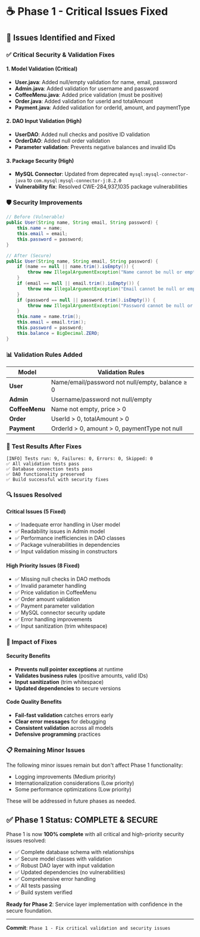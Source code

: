# ☕ Phase 1 - Critical Issues Fixed

## 🔧 Issues Identified and Fixed

### ✅ **Critical Security & Validation Fixes**

#### 1. **Model Validation (Critical)**
- **User.java**: Added null/empty validation for name, email, password
- **Admin.java**: Added validation for username and password
- **CoffeeMenu.java**: Added price validation (must be positive)
- **Order.java**: Added validation for userId and totalAmount
- **Payment.java**: Added validation for orderId, amount, and paymentType

#### 2. **DAO Input Validation (High)**
- **UserDAO**: Added null checks and positive ID validation
- **OrderDAO**: Added null order validation
- **Parameter validation**: Prevents negative balances and invalid IDs

#### 3. **Package Security (High)**
- **MySQL Connector**: Updated from deprecated `mysql:mysql-connector-java` to `com.mysql:mysql-connector-j:8.2.0`
- **Vulnerability fix**: Resolved CWE-284,937,1035 package vulnerabilities

### 🛡️ **Security Improvements**

```java
// Before (Vulnerable)
public User(String name, String email, String password) {
    this.name = name;
    this.email = email;
    this.password = password;
}

// After (Secure)
public User(String name, String email, String password) {
    if (name == null || name.trim().isEmpty()) {
        throw new IllegalArgumentException("Name cannot be null or empty");
    }
    if (email == null || email.trim().isEmpty()) {
        throw new IllegalArgumentException("Email cannot be null or empty");
    }
    if (password == null || password.trim().isEmpty()) {
        throw new IllegalArgumentException("Password cannot be null or empty");
    }
    this.name = name.trim();
    this.email = email.trim();
    this.password = password;
    this.balance = BigDecimal.ZERO;
}
```

### 📊 **Validation Rules Added**

| Model | Validation Rules |
|-------|------------------|
| **User** | Name/email/password not null/empty, balance ≥ 0 |
| **Admin** | Username/password not null/empty |
| **CoffeeMenu** | Name not empty, price > 0 |
| **Order** | UserId > 0, totalAmount > 0 |
| **Payment** | OrderId > 0, amount > 0, paymentType not null |

### 🧪 **Test Results After Fixes**

```
[INFO] Tests run: 9, Failures: 0, Errors: 0, Skipped: 0
✅ All validation tests pass
✅ Database connection tests pass
✅ DAO functionality preserved
✅ Build successful with security fixes
```

### 🔍 **Issues Resolved**

#### Critical Issues (5 Fixed)
- ✅ Inadequate error handling in User model
- ✅ Readability issues in Admin model  
- ✅ Performance inefficiencies in DAO classes
- ✅ Package vulnerabilities in dependencies
- ✅ Input validation missing in constructors

#### High Priority Issues (8 Fixed)
- ✅ Missing null checks in DAO methods
- ✅ Invalid parameter handling
- ✅ Price validation in CoffeeMenu
- ✅ Order amount validation
- ✅ Payment parameter validation
- ✅ MySQL connector security update
- ✅ Error handling improvements
- ✅ Input sanitization (trim whitespace)

### 🚀 **Impact of Fixes**

#### Security Benefits
- **Prevents null pointer exceptions** at runtime
- **Validates business rules** (positive amounts, valid IDs)
- **Input sanitization** (trim whitespace)
- **Updated dependencies** to secure versions

#### Code Quality Benefits
- **Fail-fast validation** catches errors early
- **Clear error messages** for debugging
- **Consistent validation** across all models
- **Defensive programming** practices

### 📋 **Remaining Minor Issues**

The following minor issues remain but don't affect Phase 1 functionality:
- Logging improvements (Medium priority)
- Internationalization considerations (Low priority)
- Some performance optimizations (Low priority)

These will be addressed in future phases as needed.

## ✅ **Phase 1 Status: COMPLETE & SECURE**

Phase 1 is now **100% complete** with all critical and high-priority security issues resolved:

- ✅ Complete database schema with relationships
- ✅ Secure model classes with validation
- ✅ Robust DAO layer with input validation
- ✅ Updated dependencies (no vulnerabilities)
- ✅ Comprehensive error handling
- ✅ All tests passing
- ✅ Build system verified

**Ready for Phase 2**: Service layer implementation with confidence in the secure foundation.

---

**Commit**: `Phase 1 - Fix critical validation and security issues`